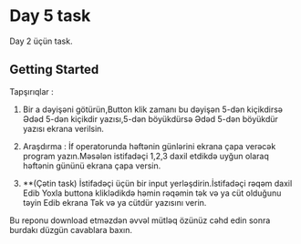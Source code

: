 # Day 5 task

Day 2 üçün task.

## Getting Started

Tapşırıqlar :

1. Bir a dəyişəni götürün,Button klik zamanı bu dəyişən 5-dən kiçikdirsə Ədəd 5-dən
kiçikdir yazısı,5-dən böyükdürsə Ədəd 5-dən böyükdür yazısı ekrana verilsin.

3. Araşdırma : İf operatorunda həftənin günlərini ekrana çapa verəcək program
yazın.Məsələn istifadəçi 1,2,3 daxil etdikdə uyğun olaraq həftənin gününü ekrana
çapa versin.

5. **(Çətin task) İstifadəçi üçün bir input yerləşdirin.İstifadəçi rəqəm daxil Edib
Yoxla buttona kliklədikdə həmin rəqəmin tək və ya cüt olduğunu təyin Edib ekrana
Tək və ya cütdür yazısını verin.

Bu reponu download etməzdən əvvəl mütləq özünüz cəhd edin 
sonra burdakı düzgün cavablara baxın.
